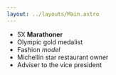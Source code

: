 ```yaml
---
layout: ../layouts/Main.astro
---
```


- 5X **Marathoner**
- Olympic gold medalist
- Fashion _model_
- Michellin star restaurant owner
- Adviser to the vice president